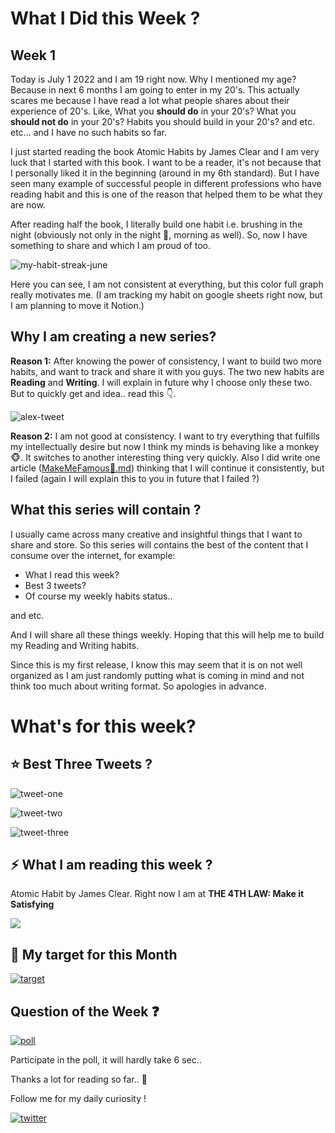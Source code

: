 # What I Did this Week ?
## Week 1

Today is July 1 2022 and I am 19 right now. Why I mentioned my age? Because in next 6 months I am going to enter in my 20's. This actually scares me because I have read a lot what people shares about their experience of 20's. Like, What you **should do** in your 20's? What you **should not do** in your 20's? Habits you should build in your 20's? and etc. etc... and I have no such habits so far.

I just started reading the book Atomic Habits by James Clear and I am very luck that I started with this book. I want to be a reader, it's not because that I personally liked it in the beginning (around in my 6th standard). But I have seen many example of successful people in different professions who have reading habit and this is one of the reason that helped them to be what they are now.

After reading half the book, I literally build one habit i.e. brushing in the night (obviously not only in the night 🤣, morning as well). So, now I have something to share and which I am proud of too.

![my-habit-streak-june](https://raw.githubusercontent.com/heydrdev/what-i-did-this-week/main/1/my%20habit%20streak.png)

Here you can see, I am not consistent at everything, but this color full graph really motivates me. (I am tracking my habit on google sheets right now, but I am planning to move it Notion.)

## Why I am creating a new series?

**Reason 1:** After knowing the power of consistency, I want to build two more habits, and want to track and share it with you guys. The two new habits are **Reading** and **Writing**. I will explain in future why I choose only these two. But to quickly get and idea.. read this 👇.

![alex-tweet](https://raw.githubusercontent.com/heydrdev/what-i-did-this-week/main/1/alex-tweet.png)

**Reason 2:** I am not good at consistency. I want to try everything that fulfills my intellectually desire but now I think my minds is behaving like a monkey 🐵. It switches to another interesting thing very quickly. Also I did write one article ([MakeMeFamous🤩.md](https://dev.to/heydrdev/makemefamousmd-54k9)) thinking that I will continue it consistently, but I failed (again I will explain this to you in future that I failed ?)

## What this series will contain ?

I usually came across many creative and insightful things that I want to share and store. So this series will contains the best of the content that I consume over the internet, for example:

* What I read this week?
* Best 3 tweets?
* Of course my weekly habits status..

and etc.

And I will share all these things weekly. Hoping that this will help me to build my Reading and Writing habits.

Since this is my first release, I know this may seem that it is on not well organized as I am just randomly putting what is coming in mind and not think too much about writing format. So apologies in advance.

# What's for this week?

## ⭐ Best Three Tweets ?

![tweet-one](https://raw.githubusercontent.com/heydrdev/what-i-did-this-week/main/1/tweet-one.png)

![tweet-two](https://raw.githubusercontent.com/heydrdev/what-i-did-this-week/main/1/tweet-three.png)

![tweet-three](https://raw.githubusercontent.com/heydrdev/what-i-did-this-week/main/1/tweet-two.png)

## ⚡ What I am reading this week ?
Atomic Habit by James Clear. Right now I am at **THE 4TH LAW: Make it Satisfying**

![](https://raw.githubusercontent.com/heydrdev/what-i-did-this-week/main/1/atomic-habit.jpg)

## 🎯 My target for this Month

[![target](https://raw.githubusercontent.com/heydrdev/what-i-did-this-week/main/1/target.png)
](https://twitter.com/heydrdev/status/1541958140232474625)
## Question of the Week ❓

[![poll](https://raw.githubusercontent.com/heydrdev/what-i-did-this-week/main/1/poll.png)](https://twitter.com/heydrdev/status/1542919611783454733)

Participate in the poll, it will hardly take 6 sec..


Thanks a lot for reading so far.. 🤗

Follow me for my daily curiosity !

[![twitter](https://raw.githubusercontent.com/heydrdev/what-i-did-this-week/main/assets/twitter.png )](https://www.twitter.com/heydrdev)